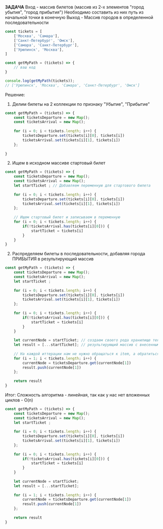 **ЗАДАЧА**
Вход - массив билетов (массив из 2-х элементов "город убытия", "город прибытия")
Необходимо составить из них путь из начальной точки в конечную
Выход - Массив городов в определенной последовательности
```javascript
const tickets = [
	['Москва', 'Самара'],
	['Санкт-Петербург', 'Омск'],
	['Самара', 'Санкт-Петербург'],
	['Урюпинск', 'Москва'],
]

const getMyPath = (tickets) => {
	// ваш код
}

console.log(getMyPath(tickets)); 
// ['Урюпинск', 'Москва', 'Самара', 'Санкт-Петербург', 'Омск']
```

Решение:
1. Делим билеты на 2 коллекции по признаку "Убытие", "Прибытие"
```javascript
const getMyPath = (tickets) => {
	const ticketsDeparture = new Map();
	const ticketsArrival = new Map();
	
	for (i = 0; i < tickets.length; i++) {
		ticketsDeparture.set(tickets[i][0], tickets[i])
		ticketsArrival.set(tickets[i][1], tickets[i])
	};
	
}
```

2. Ищем в исходном массиве стартовый билет
```javascript
const getMyPath = (tickets) => {
	const ticketsDeparture = new Map();
	const ticketsArrival = new Map();
	let startTicket ; // Добавляем переменную для стартового билета
	
	for (i = 0; i < tickets.length; i++) {
		ticketsDeparture.set(tickets[i][0], tickets[i])
		ticketsArrival.set(tickets[i][1], tickets[i])
	};
	
	// Ищем стартовый билет и записываем в переменную
	for (i = 0; i < tickets.length; i++) {
		if(!ticketsArrival.has(tickets[i][0])) {
			startTicket = tickets[i]
		}
	}
}
```

2. Распределяем билеты в последовательности, добавляя города ПРИБЫТИЯ в результирующий массив
```javascript
const getMyPath = (tickets) => {
	const ticketsDeparture = new Map();
	const ticketsArrival = new Map();
	let startTicket ; 
	
	for (i = 0; i < tickets.length; i++) {
		ticketsDeparture.set(tickets[i][0], tickets[i])
		ticketsArrival.set(tickets[i][1], tickets[i])
	};
	
	for (i = 0; i < tickets.length; i++) {
		if(!ticketsArrival.has(tickets[i][0])) {
			startTicket = tickets[i]
		}
	}
	
	let currentNode = startTicket; // создаем своего рода хранилище текущего билета, с целью обращения к городу прибытия для поиска билета с отправлением из этого же города
	let result = [...startTicket]; // результирующий массив с внесенным уже билетом отправления
	
	// На каждой иттерации нам не нужно обращаться к item, а обратиться к текущему билету и спросить "Куда мы прибыли?" чтобы найти отправление в коллекции ticketsDeparture.
	for (i = 1; i < tickets.length; i++) {
		currentNode = ticketsDeparture.get(currentNode[1])
		result.push(currentNode[1])
	};
	
	return result
}
```

Итог: Сложность алгоритма - линейная, так как у нас нет вложенных циклов - O(n)
```javascript
const getMyPath = (tickets) => {
	const ticketsDeparture = new Map();
	const ticketsArrival = new Map();
	let startTicket ; 
	
	for (i = 0; i < tickets.length; i++) {
		ticketsDeparture.set(tickets[i][0], tickets[i])
		ticketsArrival.set(tickets[i][1], tickets[i])
	};
	
	for (i = 0; i < tickets.length; i++) {
		if(!ticketsArrival.has(tickets[i][0])) {
			startTicket = tickets[i]
		}
	}
	
	let currentNode = startTicket;
	let result = [...startTicket];
	
	for (i = 1; i < tickets.length; i++) {
		currentNode = ticketsDeparture.get(currentNode[1])
		result.push(currentNode[1])
	};
	
	return result
}
```
